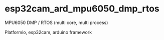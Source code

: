 # esp32cam_ard_mpu6050_dmp_rtos

MPU6050 DMP / RTOS (multi core, multi process)

Platformio, esp32cam, arduino framework
